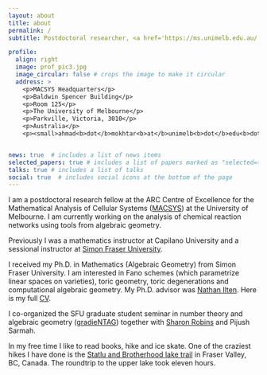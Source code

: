 ```yaml
---
layout: about
title: about
permalink: /
subtitle: Postdoctoral researcher, <a href='https://ms.unimelb.edu.au/'>The University of Melbourne</a>

profile:
  align: right
  image: prof_pic3.jpg
  image_circular: false # crops the image to make it circular
  address: >
    <p>MACSYS Headquarters</p>
    <p>Baldwin Spencer Building</p>
    <p>Room 125</p>
    <p>The University of Melbourne</p>
    <p>Parkville, Victoria, 3010</p>
    <p>Australia</p>
    <p><small>ahmad<b>dot</b>mokhtar<b>at</b>unimelb<b>dot</b>edu<b>dot</b>au</small></p>


news: true  # includes a list of news items
selected_papers: true # includes a list of papers marked as "selected={true}"
talks: true # includes a list of talks
social: true  # includes social icons at the bottom of the page
---
```


I am a postdoctoral research fellow at the ARC Centre of Excellence for the Mathematical Analysis of Cellular Systems (<a href='https://macsys.org/'>MACSYS</a>) at the University of Melbourne.
I am currently working on the analysis of chemical reaction networks using tools from algebraic geometry.

Previously I was a mathematics instructor at Capilano University and a sessional instructor at <a href='https://www.sfu.ca/math.html'>Simon Fraser University</a>.

I received my Ph.D. in Mathematics (Algebraic Geometry) from Simon Fraser University. I am interested in Fano schemes (which parametrize linear spaces on varieties), toric geometry, toric degenerations and computational algebraic geometry. My Ph.D. advisor was <a href='https://www.sfu.ca/~nilten/'>Nathan Ilten</a>. Here is my full <a href="{{ '/cv/' | relative_url }}">CV</a>.

I co-organized the SFU graduate student seminar in number theory and algebraic geometry (<a href="{{ '/gradieNTAG/' | relative_url }}">gradieNTAG</a>) together with <a href='https://sites.google.com/view/sharon-robins'>Sharon Robins</a> and Pijush Sarmah.

In my free time I like to read books, hike and ice skate. One of the craziest hikes I have done is the <a href='https://www.google.com/maps/search/?api=1&query=statlu+and+brotherhood+lake+trailhead'>Statlu and Brotherhood lake trail</a> in Fraser Valley, BC, Canada. The roundtrip to the upper lake took eleven hours.
